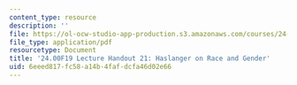 ```yaml
---
content_type: resource
description: ''
file: https://ol-ocw-studio-app-production.s3.amazonaws.com/courses/24-00-problems-of-philosophy-fall-2019/6eeed817fc58a14b4fafdcfa46d02e66_MIT24_00F19_lecturehandout21.pdf
file_type: application/pdf
resourcetype: Document
title: '24.00F19 Lecture Handout 21: Haslanger on Race and Gender'
uid: 6eeed817-fc58-a14b-4faf-dcfa46d02e66
---
```

